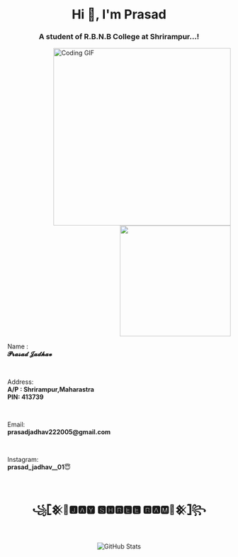 <!DOCTYPE html>
<html lang="en">
<head>
<meta charset="UTF-8">
<meta name="viewport" content="width=device-width, initial-scale=1.0">
</head>
<body>
  <h1 align="center">Hi 👋, I'm Prasad</h1>
  <h3 align="center">A student of R.B.N.B College at Shrirampur...!</h3>

  <div align="left">
    <img width="400" align="right"  src="https://media.tenor.com/2uyENRmiUt0AAAAC/coding.gif" alt="Coding GIF">
  </div>

  <div align="right">
    <img width="250" src="D:\coding1.gif" alt="">
  </div>
   <p align="left"> Name : <br><strong>    𝓟𝓻𝓪𝓼𝓪𝓭 𝓙𝓪𝓭𝓱𝓪𝓿</strong> </p> <br>
     <p align="left"> Address: <br><strong> A/P : Shrirampur,Maharastra<br> PIN: 413739 </strong> </p> <br>
  <p align="left"> Email: <br><strong>prasadjadhav222005@gmail.com</strong> </p> <br>
    <p align="left"> Instagram:<br> <strong>prasad_jadhav__01</strong>😇</strong> </p>

  
  <br><h2 align="center">꧁𓊈𒆜🚩🅹🅰🆈 🆂🅷🆁🅴🅴 🆁🅰🅼🚩𒆜𓊉꧂</h2><br>


  <div align="center">
    <img src="https://github-readme-stats.vercel.app/api?username=prasad-9527&show_icons=true&locale=en" alt="GitHub Stats">
  </div>
</body>
</html>
